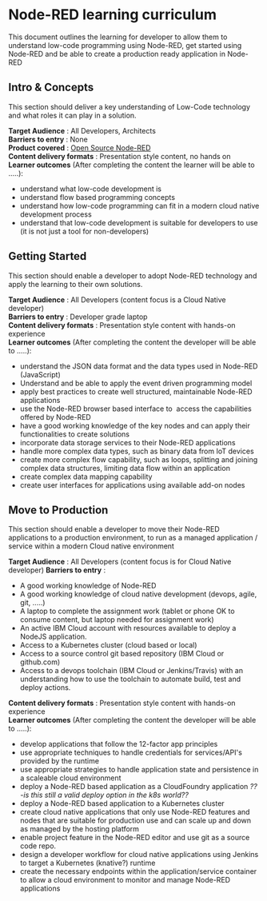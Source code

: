 # Node-RED learning curriculum

This document outlines the learning for developer to allow them to understand low-code programming using Node-RED, get started using Node-RED and be able to create a production ready application in Node-RED

## Intro & Concepts

This section should deliver a key understanding of Low-Code technology and what roles it can play in a solution.

**Target Audience** : All Developers, Architects  
**Barriers to entry** : None  
**Product covered** : [Open Source Node-RED](https://nodered.org)  
**Content delivery formats** : Presentation style content, no hands on  
**Learner outcomes** (After completing the content the learner will be able to .....):  

- understand what low-code development is
- understand flow based programming concepts
- understand how low-code programming can fit in a modern cloud native development process
- understand that low-code development is suitable for developers to use (it is not just a tool for non-developers)

## Getting Started

This section should enable a developer to adopt Node-RED technology and apply the learning to their own solutions.

**Target Audience** : All Developers (content focus is a Cloud Native developer)  
**Barriers to entry** : Developer grade laptop  
**Content delivery formats** : Presentation style content with hands-on experience  
**Learner outcomes** (After completing the content the developer will be able to .....):  

- understand the JSON data format and the data types used in Node-RED (JavaScript)
- Understand and be able to apply the event driven programming model
- apply best practices to create well structured, maintainable Node-RED applications
- use the Node-RED browser based interface to  access the capabilities offered by Node-RED
- have a good working knowledge of the key nodes and can apply their functionalities to create solutions
- incorporate data storage services to their Node-RED applications
- handle more complex data types, such as binary data from IoT devices
- create more complex flow capability, such as loops, splitting and joining complex data structures, limiting data flow within an application
- create complex data mapping capability
- create user interfaces for applications using available add-on nodes

## Move to Production

This section should enable a developer to move their Node-RED applications to a production environment, to run as a managed application / service within a modern Cloud native environment

**Target Audience** : All Developers (content focus is for Cloud Native developer)
**Barriers to entry** :

- A good working knowledge of Node-RED
- A good working knowledge of cloud native development (devops, agile, git, .....)
- A laptop to complete the assignment work (tablet or phone OK to consume content, but laptop needed for assignment work)
- An active IBM Cloud account with resources available to deploy a NodeJS application.
- Access to a Kubernetes cluster (cloud based or local)
- Access to a source control git based repository (IBM Cloud or github.com)
- Access to a devops toolchain (IBM Cloud or Jenkins/Travis) with an understanding how to use the toolchain to automate build, test and deploy actions.

**Content delivery formats** : Presentation style content with hands-on experience  
**Learner outcomes** (After completing the content the developer will be able to .....):

- develop applications that follow the 12-factor app principles
- use appropriate techniques to handle credentials for services/API's provided by the runtime
- use appropriate strategies to handle application state and persistence in a scaleable cloud environment
- deploy a Node-RED based application as a CloudFoundry application *??-is this still a valid deploy option in the k8s world??*
- deploy a Node-RED based application to a Kubernetes cluster
- create cloud native applications that only use Node-RED features and nodes that are suitable for production use and can scale up and down as managed by the hosting platform
- enable project feature in the Node-RED editor and use git as a source code repo.
- design a developer workflow for cloud native applications using Jenkins to target a Kubernetes (knative?) runtime
- create the necessary endpoints within the application/service container to allow a cloud environment to monitor and manage Node-RED applications
